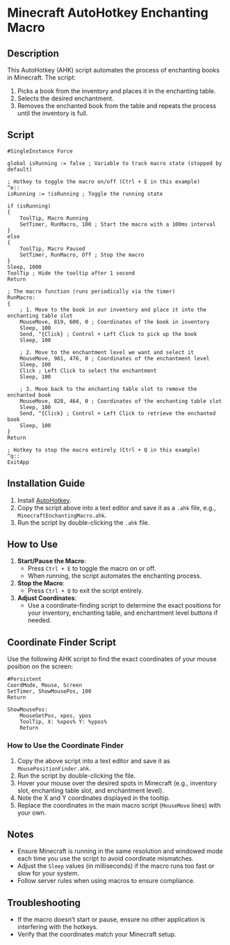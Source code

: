# Minecraft AutoHotkey Enchanting Macro

## Description
This AutoHotkey (AHK) script automates the process of enchanting books in Minecraft. The script:
1. Picks a book from the inventory and places it in the enchanting table.
2. Selects the desired enchantment.
3. Removes the enchanted book from the table and repeats the process until the inventory is full.

## Script
```ahk
#SingleInstance Force

global isRunning := false ; Variable to track macro state (stopped by default)

; Hotkey to toggle the macro on/off (Ctrl + E in this example)
^e::
isRunning := !isRunning ; Toggle the running state

if (isRunning)
{
    ToolTip, Macro Running
    SetTimer, RunMacro, 100 ; Start the macro with a 100ms interval
}
else
{
    ToolTip, Macro Paused
    SetTimer, RunMacro, Off ; Stop the macro
}
Sleep, 1000
ToolTip ; Hide the tooltip after 1 second
Return

; The macro function (runs periodically via the timer)
RunMacro:
{
    ; 1. Move to the book in our inventory and place it into the enchanting table slot
    MouseMove, 819, 600, 0 ; Coordinates of the book in inventory
    Sleep, 100
    Send, ^{Click} ; Control + Left Click to pick up the book
    Sleep, 100

    ; 2. Move to the enchantment level we want and select it
    MouseMove, 981, 476, 0 ; Coordinates of the enchantment level
    Sleep, 100
    Click ; Left Click to select the enchantment
    Sleep, 100

    ; 3. Move back to the enchanting table slot to remove the enchanted book
    MouseMove, 828, 464, 0 ; Coordinates of the enchanting table slot
    Sleep, 100
    Send, ^{Click} ; Control + Left Click to retrieve the enchanted book
    Sleep, 100
}
Return

; Hotkey to stop the macro entirely (Ctrl + Q in this example)
^q::
ExitApp
```

## Installation Guide
1. Install [AutoHotkey](https://www.autohotkey.com/).
2. Copy the script above into a text editor and save it as a `.ahk` file, e.g., `MinecraftEnchantingMacro.ahk`.
3. Run the script by double-clicking the `.ahk` file.

## How to Use
1. **Start/Pause the Macro**:
   - Press `Ctrl + E` to toggle the macro on or off.
   - When running, the script automates the enchanting process.
2. **Stop the Macro**:
   - Press `Ctrl + Q` to exit the script entirely.
3. **Adjust Coordinates**:
   - Use a coordinate-finding script to determine the exact positions for your inventory, enchanting table, and enchantment level buttons if needed.

## Coordinate Finder Script
Use the following AHK script to find the exact coordinates of your mouse position on the screen:
```ahk
#Persistent
CoordMode, Mouse, Screen
SetTimer, ShowMousePos, 100
Return

ShowMousePos:
    MouseGetPos, xpos, ypos
    ToolTip, X: %xpos% Y: %ypos%
    Return
```

### How to Use the Coordinate Finder
1. Copy the above script into a text editor and save it as `MousePositionFinder.ahk`.
2. Run the script by double-clicking the file.
3. Hover your mouse over the desired spots in Minecraft (e.g., inventory slot, enchanting table slot, and enchantment level).
4. Note the X and Y coordinates displayed in the tooltip.
5. Replace the coordinates in the main macro script (`MouseMove` lines) with your own.

## Notes
- Ensure Minecraft is running in the same resolution and windowed mode each time you use the script to avoid coordinate mismatches.
- Adjust the `Sleep` values (in milliseconds) if the macro runs too fast or slow for your system.
- Follow server rules when using macros to ensure compliance.

## Troubleshooting
- If the macro doesn’t start or pause, ensure no other application is interfering with the hotkeys.
- Verify that the coordinates match your Minecraft setup.
